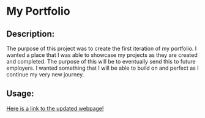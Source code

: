 # My Portfolio

## Description:

The purpose of this project was to create the first iteration of my portfolio. I wanted a place that I was able to showcase my projects as they are created and completed. The purpose of this will be to eventually send this to future employers. I wanted something that I will be able to build on and perfect as I continue my very new journey. 

## Usage: 

[Here is a link to the updated webpage!](https://jacksonahumada.github.io/Module-1-Challenge/)
